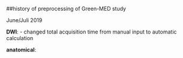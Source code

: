 ##history of preprocessing of Green-MED study

June/Juli 2019

**DWI**: - changed total acquisition time from manual input to automatic calculation 
	 
**anatomical**: 


